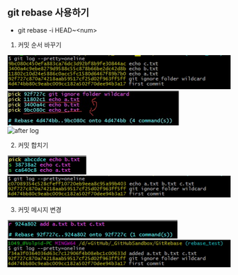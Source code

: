 
## git rebase 사용하기

* git rebase -i HEAD~\<num\>
1. 커밋 순서 바꾸기

![초기 log](../../Resource/Image/1_git_log_initial_state.png)
<br/>
![rebase](../../Resource/Image/2_rebase_reorder.png)
<br/>
![after log](../Resource/Image/3_git_log_after_reorder.png)

2. 커밋 합치기

![rebase](../../Resource/Image/4_rebase_squash.png)
<br/>
![after log](../../Resource/Image/5_git_log_after_squash.png)

3. 커밋 메시지 변경

![rebase](../../Resource/Image/6_rebase_reword.png)
<br/>
![after log](../../Resource/Image/7_git_log_after_reword.png)

